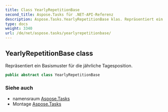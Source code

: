 ```yaml
---
title: Class YearlyRepetitionBase
second_title: Aspose.Tasks für .NET-API-Referenz
description: Aspose.Tasks.YearlyRepetitionBase klas. Repräsentiert ein Basismuster für die jährliche Tagesposition.
type: docs
weight: 3340
url: /de/net/aspose.tasks/yearlyrepetitionbase/
---
```

## YearlyRepetitionBase class

Repräsentiert ein Basismuster für die jährliche Tagesposition.

```csharp
public abstract class YearlyRepetitionBase
```

### Siehe auch

* namensraum [Aspose.Tasks](../../aspose.tasks/)
* Montage [Aspose.Tasks](../../)


